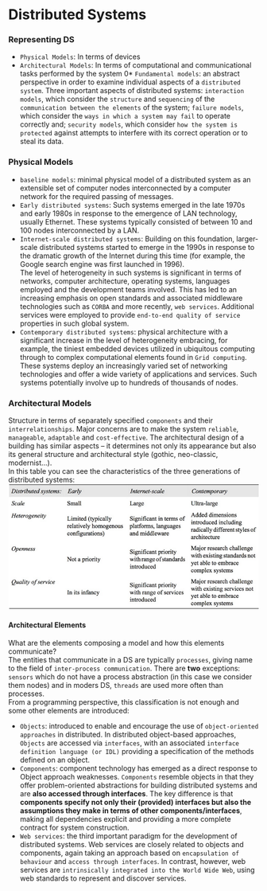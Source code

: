 # Distributed Systems


### Representing DS
* `Physical Models`: In terms of devices
* `Architectural Models`: In terms of computational and communicational tasks performed by the system
0* `Fundamental models`: an abstract perspective in order to examine individual aspects of a `distributed system`. Three important aspects of distributed systems: `interaction models`, which consider the `structure` and `sequencing` of the `communication between the elements` of the system; `failure models`, which consider the `ways in which a system may fail` to operate correctly and; `security models`, which consider `how the system is protected` against attempts to interfere with its correct operation or to steal its data.

### Physical Models
* `baseline models`: minimal physical model of a distributed system as an extensible set of computer nodes interconnected by a computer network for the required passing of messages.
* `Early distributed systems`: Such systems emerged in the late 1970s and early 1980s in response to the emergence of LAN technology, usually Ethernet. These systems typically consisted of between 10 and 100 nodes interconnected by a LAN.
* `Internet-scale distributed systems`: Building on this foundation, larger-scale distributed systems started to emerge in the 1990s in response to the dramatic growth of the Internet during this time (for example, the Google search engine was first launched in 1996).  
The level of heterogeneity in such systems is significant in terms of networks, computer architecture, operating systems, languages employed and the development teams involved. This has led to an increasing emphasis on open standards and associated middleware technologies such as `CORBA` and more recently, `web services`. Additional services were employed to provide `end-to-end quality of service` properties in such global system.
* `Contemporary distributed systems`: physical architecture with a significant increase in the level of heterogeneity embracing, for example, the tiniest embedded devices utilized in ubiquitous computing through to complex computational elements found in `Grid computing`. These systems deploy an increasingly varied set of networking technologies and offer a wide variety of applications and services. Such systems potentially involve up to hundreds of thousands of nodes.

### Architectural Models
Structure in terms of separately specified `components` and their `interrelationships`. Major concerns are to make the system `reliable`, `manageable`, `adaptable` and `cost-effective`. The architectural design of a building has similar aspects – it determines not only its appearance but also its general structure and architectural style (gothic, neo-classic, modernist...).  
In this table you can see the characteristics of the three generations of distributed systems:
![Generations of DS](./img/sec2-1.png)

#### Architectural Elements
What are the elements composing a model and how this elements communicate?  
The entities that communicate in a DS are typically `processes`, giving name to the field of `inter-process communication`. There are **two** exceptions: `sensors` which do not have a process abstraction (in this case we consider them nodes) and in moders DS, `threads` are used more often than processes.  
From a programming perspective, this classification is not enough and some other elements are introduced:
* `Objects`: introduced to enable and encourage the use of `object-oriented approaches` in distributed. In distributed object-based approaches, `Objects` are accessed via `interfaces`, with an associated `interface definition language (or IDL)` providing a specification of the methods defined on an object.
* `Components`: component technology has emerged as a direct response to Object approach weaknesses. `Components` resemble objects in that they offer problem-oriented abstractions for building distributed systems and are **also accessed through interfaces**. The key difference is that **components specify not only their (provided) interfaces but also the assumptions they make in terms of other components/interfaces**, making all dependencies explicit and providing a more complete contract for system construction.
* `Web services`: the third important paradigm for the development of distributed systems. Web services are closely related to objects and components, again taking an approach based on `encapsulation of behaviour` and `access through interfaces`. In contrast, however, web services are `intrinsically integrated into the World Wide Web`, using web standards to represent and discover services.